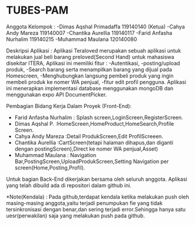 # TUBES-PAM
Anggota Kelompok :
-Dimas Aqshal Primadaffa 119140140 (Ketua)
-Cahya Andy Mareza       119140007
-Chantika Aurellia       119140117
-Farid Anfasha Nurhalim  119140215
-Muhammad Maulana        120140080

Deskripsi Aplikasi :
Aplikasi Teraloved merupakan sebuah aplikasi untuk melakukan jual beli barang preloved(Second Hand) untuk mahasiswa disekitar ITERA,
Aplikasi ini memiliki fitur : 
-Autentikasi,
-posting/upload produk,
-Search barang serta menampilkan barang yang dijual pada Homescreen,
-Menghubungkan langsung pembeli produk yang ingin membeli produk ke nomer WA penjual,
-fitur edit profil pengguna.
Aplikasi ini menerapkan implementasi database menggunakan mongoDB dan menggunakan expo API DocumentPicker.

Pembagian Bidang Kerja Dalam Proyek (Front-End):
- Farid Anfasha Nurhalim : Splash screen,LoginScreen,RegisterScreen.
- Dimas Aqshal P. :HomeScreen,HomeProduct,HomeSearch,Profile Screen.
- Cahya Andy Mareza :Detail ProdukScreen,Edit ProfilScreeen.
- Chantika Aurellia :CartScreen(tetapi halaman dihapus,dan diganti dengan postingScreen),Direct ke nomer WA penjual,Asset)
- Muhammad Maulana : Navigation Bar,PostingScreen,UploadProdukScreen,Setting Navigation per screen(Home,Posting,Profil).

 Untuk bagian Back-End dikerjakan bersama oleh seluruh anggota.
 Aplikasi yang telah dibuild ada di repositori dalam github ini.
 
 *Note(Kendala) : Pada github,terdapat kendala ketika melakukan push oleh masing-masing anggota,yaitu terjadi penumpukan fie yang tidak tersinkronisasi dengan benar,dan sering terjadi error.Sehingga hanya satu uesr(perwakilan) saja yang melakukan push pada github.
